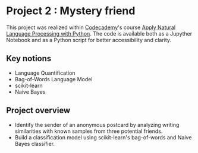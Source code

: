 # Project 2 : Mystery friend


This project was realized within [Codecademy](https://www.codecademy.com/)'s course  [Apply Natural Language Processing with Python](https://www.codecademy.com/learn/paths/natural-language-processing).
The code is available both as a Jupyther Notebook and as a Python script for better accessibility and clarity.

## Key notions 
- Language Quantification
- Bag-of-Words Language Model
- scikit-learn
- Naive Bayes

## Project overview
- Identify the sender of an anonymous postcard by analyzing writing similarities with known samples from three potential friends.
- Build a classification model using scikit-learn's bag-of-words and Naive Bayes classifier.

